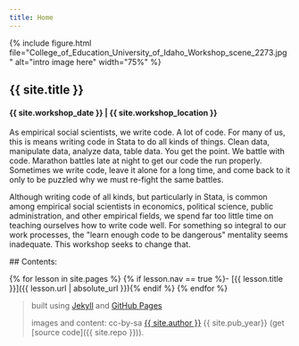 ```yaml
---
title: Home
---
```


{% include figure.html file="College_of_Education_University_of_Idaho_Workshop_scene_2273.jpg" alt="intro image here" width="75%" %}

<div>
<h2 class="intro">{{ site.title }}</h2>
<h4>{{ site.workshop_date }} | {{ site.workshop_location }}</h4>
</div>

As empirical social scientists, we write code. A lot of code. For many of us, this is means writing code in Stata to do all kinds of things. Clean data, manipulate data, analyze data, table data. You get the point. We battle with code. Marathon battles late at night to get our code the run properly. Sometimes we write code, leave it alone for a long time, and come back to it only to be puzzled why we must re-fight the same battles.

Although writing code of all kinds, but particularly in Stata, is common among empirical social scientists in economics, political science, public administration, and other empirical fields, we spend far too little time on teaching ourselves how to write code well. For something so integral to our work processes, the "learn enough code to be dangerous" mentality seems inadequate. This workshop seeks to change that.

<div class="toc" markdown="1">
## Contents:

{% for lesson in site.pages %}
{% if lesson.nav == true %}- [{{ lesson.title }}]({{ lesson.url | absolute_url }}){% endif %}
{% endfor %}
</div>

> built using [Jekyll](https://jekyllrb.com/) and [GitHub Pages](https://pages.github.com/)
>
> images and content: cc-by-sa <a href="https://github.com/{{ site.github_username }}">{{ site.author }}</a> {{ site.pub_year}} (get [source code]({{ site.repo }})).
